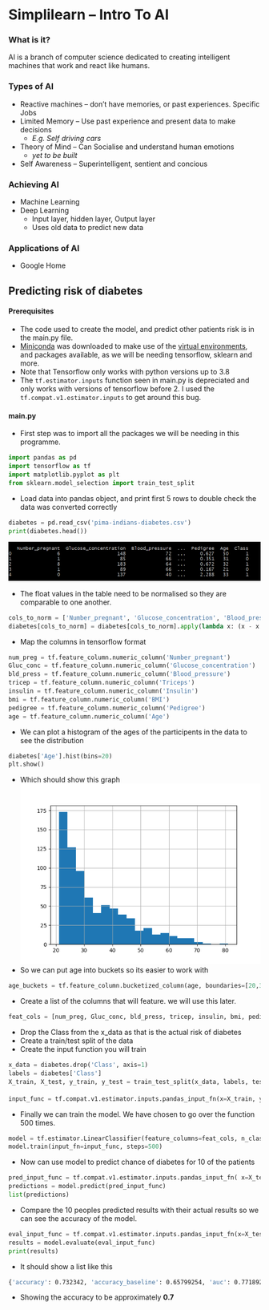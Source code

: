 # Simplilearn – Intro To AI

### What is it?
AI is a branch of computer science dedicated to creating intelligent machines that work and react like humans.

### Types of AI
-	Reactive machines – don’t have memories, or past experiences. Specific Jobs
-	Limited Memory – Use past experience and present data to make decisions 
	- _E.g. Self driving cars_
-	Theory of Mind – Can Socialise and understand human emotions
    - _yet to be built_
-	Self Awareness – Superintelligent, sentient and concious

### Achieving AI
-	Machine Learning
-	Deep Learning
	-	Input layer, hidden layer, Output layer
	-	Uses old data to predict new data

### Applications of AI
-	Google Home

## Predicting risk of diabetes
#### Prerequisites
- The code used to create the model, and predict other patients risk is in the main.py file.
- [Miniconda](https://docs.conda.io/en/latest/miniconda.html) was downloaded to make use of the [virtual environments](https://docs.conda.io/projects/conda/en/4.6.0/_downloads/52a95608c49671267e40c689e0bc00ca/conda-cheatsheet.pdf), and packages available, as we will be needing tensorflow, sklearn and more.
- Note that Tensorflow only works with python versions up to 3.8
- The ```tf.estimator.inputs``` function seen in main.py is depreciated and only works with versions of tensorflow before 2. I used the ```tf.compat.v1.estimator.inputs``` to get around this bug.

#### main.py
- First step was to import all the packages we will be needing in this programme.
```python
import pandas as pd
import tensorflow as tf
import matplotlib.pyplot as plt
from sklearn.model_selection import train_test_split
```
- Load data into pandas object, and print first 5 rows to double check the data was converted correctly
```py
diabetes = pd.read_csv('pima-indians-diabetes.csv')
print(diabetes.head())
```
![](img/tablehead.png)
- The float values in the table need to be normalised so they are comparable to one another.
```py
cols_to_norm = ['Number_pregnant', 'Glucose_concentration', 'Blood_pressure', 'Triceps', 'Insulin', 'BMI', 'Pedigree']
diabetes[cols_to_norm] = diabetes[cols_to_norm].apply(lambda x: (x - x.min()) / (x.max() - x.min()))
```
- Map the columns in tensorflow format
```py
num_preg = tf.feature_column.numeric_column('Number_pregnant')
Gluc_conc = tf.feature_column.numeric_column('Glucose_concentration')
bld_press = tf.feature_column.numeric_column('Blood_pressure')
tricep = tf.feature_column.numeric_column('Triceps')
insulin = tf.feature_column.numeric_column('Insulin')
bmi = tf.feature_column.numeric_column('BMI')
pedigree = tf.feature_column.numeric_column('Pedigree')
age = tf.feature_column.numeric_column('Age')
```
- We can plot a histogram of the ages of the participents in the data to see the distribution
```py
diabetes['Age'].hist(bins=20)
plt.show()
```
- Which should show this graph
![](img/figure_1.png)
- So we can put age into buckets so its easier to work with
```py
age_buckets = tf.feature_column.bucketized_column(age, boundaries=[20,30,40,50,60,80])
```
- Create a list of the columns that will feature. we will use this later.
```py
feat_cols = [num_preg, Gluc_conc, bld_press, tricep, insulin, bmi, pedigree, age_buckets]
```
- Drop the Class from the x_data as that is the actual risk of diabetes
- Create a train/test split of the data
- Create the input function you will train
```py
x_data = diabetes.drop('Class', axis=1)
labels = diabetes['Class']
X_train, X_test, y_train, y_test = train_test_split(x_data, labels, test_size=0.35, random_state=101)

input_func = tf.compat.v1.estimator.inputs.pandas_input_fn(x=X_train, y=y_train, batch_size=10, num_epochs=1000, shuffle=True)
```
- Finally we can train the model. We have chosen to go over the function 500 times.
```py
model = tf.estimator.LinearClassifier(feature_columns=feat_cols, n_classes=2)
model.train(input_fn=input_func, steps=500)
```
- Now can use model to predict chance of diabetes for 10 of the patients
```py
pred_input_func = tf.compat.v1.estimator.inputs.pandas_input_fn( x=X_test, batch_size=10, num_epochs=1, shuffle=False)
predictions = model.predict(pred_input_func)
list(predictions)
```
- Compare the 10 peoples predicted results with their actual results so we can see the accuracy of the model.
```py
eval_input_func = tf.compat.v1.estimator.inputs.pandas_input_fn(x=X_test, y=y_test, batch_size=10, num_epochs=1, shuffle=False)
results = model.evaluate(eval_input_func)
print(results)
```
- It should show a list like this
```bash
{'accuracy': 0.732342, 'accuracy_baseline': 0.65799254, 'auc': 0.77189267, 'auc_precision_recall': 0.61932063, 'average_loss': 0.54399353, 'label/mean': 0.34200743, 'loss': 0.5440154, 'precision': 0.6219512, 'prediction/mean': 0.37419087, 'recall': 0.5543478, 'global_step': 500}
```
- Showing the accuracy to be approximately **0.7**